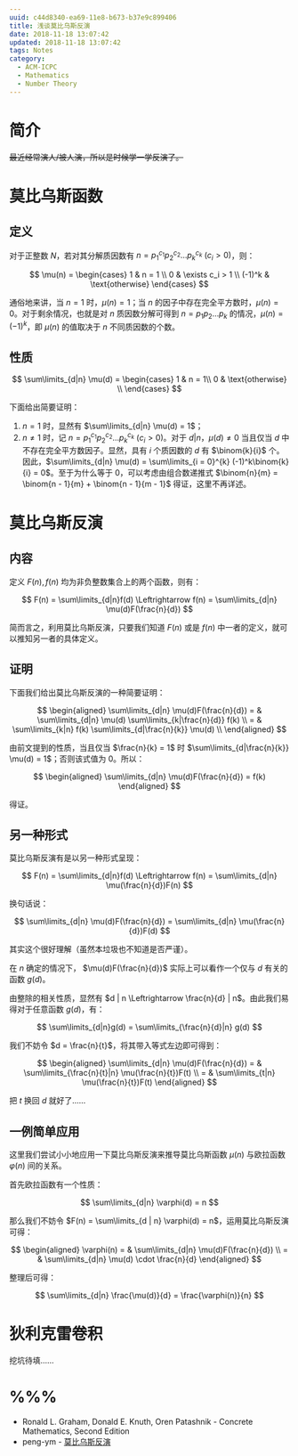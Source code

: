 ```yaml
---
uuid: c44d8340-ea69-11e8-b673-b37e9c899406
title: 浅谈莫比乌斯反演
date: 2018-11-18 13:07:42
updated: 2018-11-18 13:07:42
tags: Notes
category:
  - ACM-ICPC
  - Mathematics
  - Number Theory
---
```


# 简介

~~最近经常演人/被人演，所以是时候学一学反演了。~~

# 莫比乌斯函数

## 定义

对于正整数 $N$，若对其分解质因数有 $n = p_1^{c_1} p_2^{c_2} \dots p_k^{c_k} \ (c_i > 0)$，则：

$$
\mu(n) =
\begin{cases}
1 & n = 1 \\
0 & \exists c_i > 1 \\
(-1)^k & \text{otherwise}
\end{cases}
$$

通俗地来讲，当 $n = 1$ 时，$\mu(n) = 1$；当 $n$ 的因子中存在完全平方数时，$\mu(n) = 0$。对于剩余情况，也就是对 $n$ 质因数分解可得到 $n = p_1p_2 \dots p_k$ 的情况，$\mu(n) = (-1)^k$，即 $\mu(n)$ 的值取决于 $n$ 不同质因数的个数。

## 性质

$$
\sum\limits_{d|n} \mu(d) =
\begin{cases}
1 & n = 1\\
0 & \text{otherwise} \\
\end{cases}
$$

下面给出简要证明：

1. $n = 1$ 时，显然有 $\sum\limits_{d|n} \mu(d) = 1$；
2. $n \neq 1$ 时，记 $n = p_1^{c_1}p_2^{c_2} \dots p_k^{c_k} \ (c_i > 0)$。对于 $d | n$，$\mu(d) \neq 0$ 当且仅当 $d$ 中不存在完全平方数因子。显然，具有 $i$ 个质因数的 $d$ 有 $\binom{k}{i}$ 个。因此，$\sum\limits_{d|n} \mu(d) = \sum\limits_{i = 0}^{k} (-1)^k\binom{k}{i} = 0$。至于为什么等于 $0$，可以考虑由组合数递推式 $\binom{n}{m} = \binom{n - 1}{m} + \binom{n - 1}{m - 1}$ 得证，这里不再详述。

# 莫比乌斯反演

## 内容

定义 $F(n), f(n)$ 均为非负整数集合上的两个函数，则有：

$$
F(n) = \sum\limits_{d|n}f(d) \Leftrightarrow f(n) = \sum\limits_{d|n} \mu(d)F(\frac{n}{d})
$$

简而言之，利用莫比乌斯反演，只要我们知道 $F(n)$ 或是 $f(n)$ 中一者的定义，就可以推知另一者的具体定义。

## 证明

下面我们给出莫比乌斯反演的一种简要证明：

$$
\begin{aligned}
\sum\limits_{d|n} \mu(d)F(\frac{n}{d}) = & \sum\limits_{d|n} \mu(d) \sum\limits_{k|\frac{n}{d}} f(k) \\
= & \sum\limits_{k|n} f(k) \sum\limits_{d|\frac{n}{k}} \mu(d) \\
\end{aligned}
$$

由前文提到的性质，当且仅当 $\frac{n}{k} = 1$ 时 $\sum\limits_{d|\frac{n}{k}} \mu(d) = 1$；否则该式值为 $0$。所以：

$$
\begin{aligned}
\sum\limits_{d|n} \mu(d)F(\frac{n}{d}) = f(k)
\end{aligned}
$$

得证。

## 另一种形式

莫比乌斯反演有是以另一种形式呈现：

$$
F(n) = \sum\limits_{d|n}f(d) \Leftrightarrow f(n) = \sum\limits_{d|n} \mu(\frac{n}{d})F(n)
$$

换句话说：

$$
\sum\limits_{d|n} \mu(d)F(\frac{n}{d}) = \sum\limits_{d|n} \mu(\frac{n}{d})F(d)
$$

其实这个很好理解（虽然本垃圾也不知道是否严谨）。

在 $n$ 确定的情况下， $\mu(d)F(\frac{n}{d})$ 实际上可以看作一个仅与 $d$ 有关的函数 $g(d)$。

由整除的相关性质，显然有 $d | n \Leftrightarrow \frac{n}{d} | n$。由此我们易得对于任意函数 $g(d)$，有：

$$
\sum\limits_{d|n}g(d) = \sum\limits_{\frac{n}{d}|n} g(d)
$$

我们不妨令 $d = \frac{n}{t}$，将其带入等式左边即可得到：

$$
\begin{aligned}
\sum\limits_{d|n} \mu(d)F(\frac{n}{d}) = & \sum\limits_{\frac{n}{t}|n} \mu(\frac{n}{t})F(t) \\
= & \sum\limits_{t|n} \mu(\frac{n}{t})F(t)
\end{aligned}
$$

把 $t$ 换回 $d$ 就好了……

## 一例简单应用

这里我们尝试小小地应用一下莫比乌斯反演来推导莫比乌斯函数 $\mu(n)$ 与欧拉函数 $\varphi(n)$ 间的关系。

首先欧拉函数有一个性质：

$$
\sum\limits_{d|n} \varphi(d) = n
$$

那么我们不妨令 $F(n) = \sum\limits_{d | n} \varphi(d) = n$，运用莫比乌斯反演可得：

$$
\begin{aligned}
\varphi(n) = & \sum\limits_{d|n} \mu(d)F(\frac{n}{d}) \\
= & \sum\limits_{d|n} \mu(d) \cdot \frac{n}{d}
\end{aligned}
$$

整理后可得：

$$
\sum\limits_{d|n} \frac{\mu(d)}{d} = \frac{\varphi(n)}{n}
$$

# 狄利克雷卷积

挖坑待填……

# %%%

- Ronald L. Graham, Donald E. Knuth, Oren Patashnik - Concrete Mathematics, Second Edition
- peng-ym - [莫比乌斯反演](https://www.cnblogs.com/peng-ym/p/8647856.html)